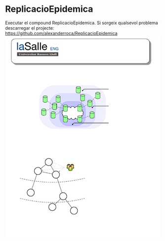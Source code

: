 # ReplicacioEpidemica
Executar el compound ReplicacioEpidemica.
Si sorgeix qualsevol problema descarregar el projecte: https://github.com/alexanderroca/ReplicacioEpidemica
<img src="Enunciat/Sessio5001.png">
